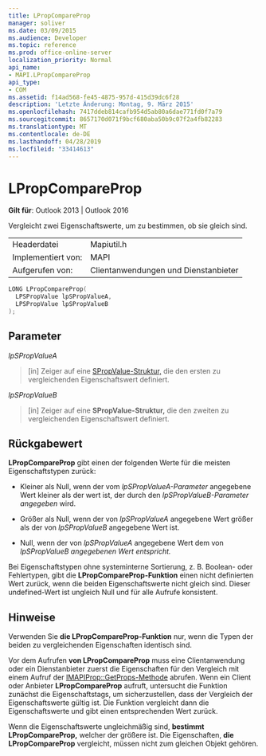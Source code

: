 ```yaml
---
title: LPropCompareProp
manager: soliver
ms.date: 03/09/2015
ms.audience: Developer
ms.topic: reference
ms.prod: office-online-server
localization_priority: Normal
api_name:
- MAPI.LPropCompareProp
api_type:
- COM
ms.assetid: f14ad568-fe45-4875-957d-415d39dc6f28
description: 'Letzte Änderung: Montag, 9. März 2015'
ms.openlocfilehash: 7417ddeb814cafb954d5ab80a6dae771fd0f7a79
ms.sourcegitcommit: 8657170d071f9bcf680aba50b9c07f2a4fb82283
ms.translationtype: MT
ms.contentlocale: de-DE
ms.lasthandoff: 04/28/2019
ms.locfileid: "33414613"
---
```

# <a name="lpropcompareprop"></a>LPropCompareProp

  
  
**Gilt für**: Outlook 2013 | Outlook 2016 
  
Vergleicht zwei Eigenschaftswerte, um zu bestimmen, ob sie gleich sind. 
  
|||
|:-----|:-----|
|Headerdatei  <br/> |Mapiutil.h  <br/> |
|Implementiert von:  <br/> |MAPI  <br/> |
|Aufgerufen von:  <br/> |Clientanwendungen und Dienstanbieter  <br/> |
   
```cpp
LONG LPropCompareProp(
  LPSPropValue lpSPropValueA,
  LPSPropValue lpSPropValueB
);
```

## <a name="parameters"></a>Parameter

 _lpSPropValueA_
  
> [in] Zeiger auf eine [SPropValue-Struktur,](spropvalue.md) die den ersten zu vergleichenden Eigenschaftswert definiert. 
    
 _lpSPropValueB_
  
> [in] Zeiger auf eine **SPropValue-Struktur,** die den zweiten zu vergleichenden Eigenschaftswert definiert. 
    
## <a name="return-value"></a>Rückgabewert

 **LPropCompareProp** gibt einen der folgenden Werte für die meisten Eigenschaftstypen zurück: 
  
- Kleiner als Null, wenn der vom  _lpSPropValueA-Parameter_ angegebene Wert kleiner als der wert ist, der durch den  _lpSPropValueB-Parameter angegeben_ wird. 
    
- Größer als Null, wenn der von  _lpSPropValueA_ angegebene Wert größer als der von  _lpSPropValueB_ angegebene Wert ist.
    
- Null, wenn der von _lpSPropValueA_ angegebene Wert dem von _lpSPropValueB angegebenen Wert entspricht._ 
    
Bei Eigenschaftstypen ohne systeminterne Sortierung, z. B. Boolean- oder Fehlertypen, gibt die **LPropCompareProp-Funktion** einen nicht definierten Wert zurück, wenn die beiden Eigenschaftswerte nicht gleich sind. Dieser undefined-Wert ist ungleich Null und für alle Aufrufe konsistent. 
  
## <a name="remarks"></a>Hinweise

Verwenden Sie **die LPropCompareProp-Funktion** nur, wenn die Typen der beiden zu vergleichenden Eigenschaften identisch sind. 
  
Vor dem Aufrufen **von LPropCompareProp** muss eine Clientanwendung oder ein Dienstanbieter zuerst die Eigenschaften für den Vergleich mit einem Aufruf der [IMAPIProp::GetProps-Methode](imapiprop-getprops.md) abrufen. Wenn ein Client oder Anbieter **LPropCompareProp** aufruft, untersucht die Funktion zunächst die Eigenschaftstags, um sicherzustellen, dass der Vergleich der Eigenschaftswerte gültig ist. Die Funktion vergleicht dann die Eigenschaftswerte und gibt einen entsprechenden Wert zurück. 
  
Wenn die Eigenschaftswerte ungleichmäßig sind, **bestimmt LPropCompareProp,** welcher der größere ist. Die Eigenschaften, **die LPropCompareProp** vergleicht, müssen nicht zum gleichen Objekt gehören. 
  

